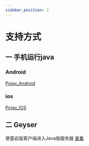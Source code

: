 ```yaml
---
sidebar_position: 1
---
```


# 支持方式

## 一 手机运行java

### Android

[Pojav_Android](Pojav_Android.md)

### ios

[Pojav_IOS](Pojav_iOS.md)

## 二 Geyser

使基岩版客户端进入Java版服务器 [查看](Geyser.md)